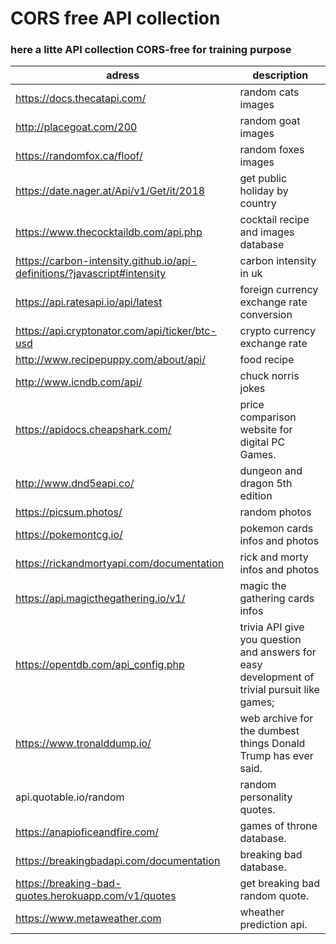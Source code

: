 # CORS free API collection 
### here a litte API collection CORS-free for training purpose

adress | description
-------|------------
https://docs.thecatapi.com/ | random cats images
http://placegoat.com/200  | random goat images
https://randomfox.ca/floof/ | random foxes images
https://date.nager.at/Api/v1/Get/it/2018 | get public holiday by country
https://www.thecocktaildb.com/api.php |cocktail recipe and images database
https://carbon-intensity.github.io/api-definitions/?javascript#intensity | carbon intensity in uk 
https://api.ratesapi.io/api/latest |foreign currency exchange rate conversion 
https://api.cryptonator.com/api/ticker/btc-usd |crypto currency exchange rate
http://www.recipepuppy.com/about/api/ | food recipe 
http://www.icndb.com/api/ | chuck norris jokes
https://apidocs.cheapshark.com/ | price comparison website for digital PC Games.
http://www.dnd5eapi.co/ | dungeon and dragon 5th edition 
https://picsum.photos/ | random photos
https://pokemontcg.io/ | pokemon cards infos and photos
https://rickandmortyapi.com/documentation | rick and morty infos and photos
https://api.magicthegathering.io/v1/ | magic the gathering cards infos
https://opentdb.com/api_config.php | trivia API give you question and answers for easy development of trivial pursuit like games;
https://www.tronalddump.io/ | web archive for the dumbest things Donald Trump has ever said.
api.quotable.io/random  | random personality quotes.
https://anapioficeandfire.com/ | games of throne database.
https://breakingbadapi.com/documentation | breaking bad database.
https://breaking-bad-quotes.herokuapp.com/v1/quotes | get breaking bad random quote.
https://www.metaweather.com | wheather prediction api.


